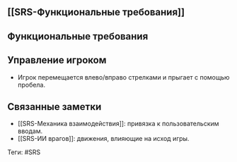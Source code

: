 ## [[SRS-Функциональные требования]]

## Функциональные требования

## Управление игроком

- Игрок перемещается влево/вправо стрелками и прыгает с помощью пробела.

## Связанные заметки

- [[SRS-Механика взаимодействия]]: привязка к пользовательским вводам.
- [[SRS-ИИ врагов]]: движения, влияющие на исход игры.

Теги: #SRS